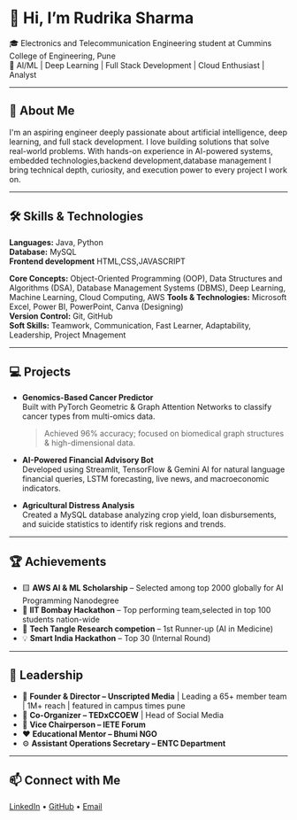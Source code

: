 # 👋 Hi, I’m Rudrika Sharma

🎓 Electronics and Telecommunication Engineering student at Cummins College of Engineering, Pune  
🤖 AI/ML | Deep Learning | Full Stack Development | Cloud Enthusiast | Analyst

---

## 🚀 About Me

I'm an aspiring  engineer deeply passionate about artificial intelligence, deep learning, and full stack development. I love building solutions that solve real-world problems.
With hands-on experience in AI-powered systems, embedded technologies,backend development,database management I bring technical depth, curiosity, and execution power to every project I work on.

---

## 🛠️ Skills & Technologies

**Languages:** Java, Python  
**Database:** MySQL  
**Frontend development** HTML,CSS,JAVASCRIPT

**Core Concepts:** Object-Oriented Programming (OOP), Data Structures and Algorithms (DSA), Database Management Systems (DBMS), Deep Learning, Machine Learning, Cloud Computing, AWS 
**Tools & Technologies:** Microsoft Excel, Power BI, PowerPoint, Canva (Designing)  
**Version Control:** Git, GitHub  
**Soft Skills:** Teamwork, Communication, Fast Learner, Adaptability, Leadership, Project Mnagement


---

## 💻 Projects

- **Genomics-Based Cancer Predictor**  
  Built with PyTorch Geometric & Graph Attention Networks to classify cancer types from multi-omics data.  
  > Achieved 96% accuracy; focused on biomedical graph structures & high-dimensional data.

- **AI-Powered Financial Advisory Bot**  
  Developed using Streamlit, TensorFlow & Gemini AI for natural language financial queries, LSTM forecasting, live news, and macroeconomic indicators.

- **Agricultural Distress Analysis**  
  Created a MySQL database analyzing crop yield, loan disbursements, and suicide statistics to identify risk regions and trends.  


---

## 🏆 Achievements

- 🟨 **AWS AI & ML Scholarship** – Selected among top 2000 globally for AI Programming Nanodegree  
- 🥉 **IIT Bombay Hackathon** – Top performing team,selected in top 100 students nation-wide
- 🥈 **Tech Tangle Research competion** – 1st Runner-up (AI in Medicine) 
- 💡 **Smart India Hackathon** – Top 30 (Internal Round)

---

## 👥 Leadership

- 🎥 **Founder & Director – Unscripted Media** | Leading a 65+ member team | 1M+ reach | featured in campus times pune
- 🎤 **Co-Organizer – TEDxCCOEW** | Head of Social Media  
- 📡 **Vice Chairperson – IETE Forum**  
- ❤️ **Educational Mentor – Bhumi NGO**  
- ⚙️ **Assistant Operations Secretary – ENTC Department**

---

## 📫 Connect with Me

[LinkedIn](https://www.linkedin.com/in/rudrika-sharma-514490271) • [GitHub](https://github.com/rudrikasharma15) • [Email](mailto:rudrikasharma1503@gmail.com)

